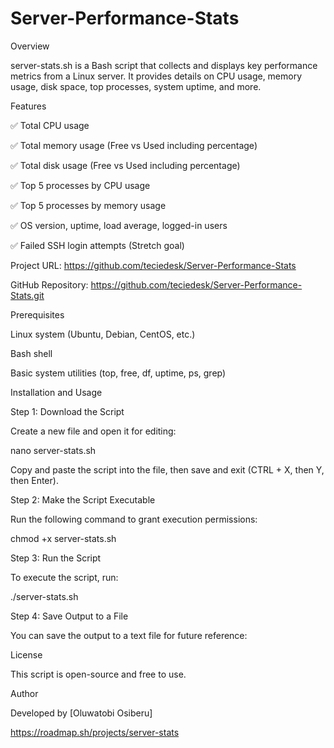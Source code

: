 # Server-Performance-Stats

Overview

server-stats.sh is a Bash script that collects and displays key performance metrics from a Linux server. It provides details on CPU usage, memory usage, disk space, top processes, system uptime, and more.

Features

✅ Total CPU usage

✅ Total memory usage (Free vs Used including percentage)

✅ Total disk usage (Free vs Used including percentage)

✅ Top 5 processes by CPU usage

✅ Top 5 processes by memory usage

✅ OS version, uptime, load average, logged-in users

✅ Failed SSH login attempts (Stretch goal)

Project URL: https://github.com/teciedesk/Server-Performance-Stats

GitHub Repository: https://github.com/teciedesk/Server-Performance-Stats.git

Prerequisites

Linux system (Ubuntu, Debian, CentOS, etc.)

Bash shell

Basic system utilities (top, free, df, uptime, ps, grep)

Installation and Usage

Step 1: Download the Script

Create a new file and open it for editing:

nano server-stats.sh

Copy and paste the script into the file, then save and exit (CTRL + X, then Y, then Enter).

Step 2: Make the Script Executable

Run the following command to grant execution permissions:

chmod +x server-stats.sh

Step 3: Run the Script

To execute the script, run:

./server-stats.sh

Step 4: Save Output to a File

You can save the output to a text file for future reference:

License

This script is open-source and free to use.

Author

Developed by [Oluwatobi Osiberu]

https://roadmap.sh/projects/server-stats